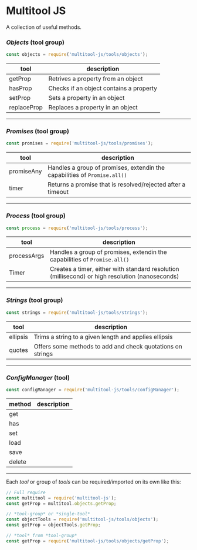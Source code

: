 # Multitool JS
A collection of useful methods.

### *Objects* (tool group)
```js 
const objects = require('multitool-js/tools/objects');
```
| tool | description |
|--------|-------------| 
| getProp | Retrives a property from an object | 
| hasProp | Checks if an object contains a property | 
| setProp | Sets a property in an object | 
| replaceProp | Replaces a property in an object | 
---

### *Promises* (tool group)
```js 
const promises = require('multitool-js/tools/promises');
```
| tool | description |
|--------|-------------| 
| promiseAny | Handles a group of promises, extendin the capabilities of ``Promise.all()`` | 
| timer | Returns a promise that is resolved/rejected after a timeout |
---

### *Process* (tool group)
```js 
const process = require('multitool-js/tools/process');
```
| tool | description |
|--------|-------------| 
| processArgs | Handles a group of promises, extendin the capabilities of ``Promise.all()`` | 
| Timer | Creates a timer, either with standard resolution (millisecond) or high resolution (nanoseconds) | 
---

### *Strings* (tool group)
```js 
const strings = require('multitool-js/tools/strings');
```
| tool | description |
|--------|-------------| 
| ellipsis | Trims a string to a given length and applies ellipsis | 
| quotes | Offers some methods to add and check quotations on strings |
---

### *ConfigManager* (tool)
```js 
const configManager = require('multitool-js/tools/configManager');
```
| method | description |
|--------|-------------| 
| get | | 
| has | |
| set | |
| load | |
| save | |
| delete | |
---


Each *tool* or group of *tools* can be required/imported on its own like this:
```js
// Full require
const multitool = require('multitool-js');
const getProp = multitool.objects.getProp;
```
```js
// *tool-group* or *single-tool*
const objectTools = require('multitool-js/tools/objects');
const getProp = objectTools.getProp;
```
```js
// *tool* from *tool-group*
const getProp = require('multitool-js/tools/objects/getProp');
```